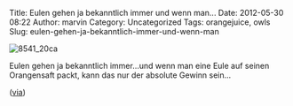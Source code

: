 Title: Eulen gehen ja bekanntlich immer und wenn man...
Date: 2012-05-30 08:22
Author: marvin
Category: Uncategorized
Tags: orangejuice, owls
Slug: eulen-gehen-ja-bekanntlich-immer-und-wenn-man

![8541_20ca]({filename}/images/8541_20ca.jpeg)

Eulen gehen ja bekanntlich immer...und wenn man eine Eule auf seinen
Orangensaft packt, kann das nur der absolute Gewinn sein...

([via](http://animapamina.soup.io/post/254932674/Bild))

